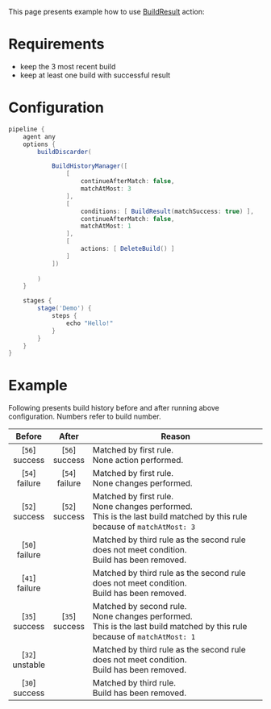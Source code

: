 This page presents example how to use [BuildResult](https://github.com/jenkinsci/build-history-manager-plugin/blob/master/src/main/java/pl/damianszczepanik/jenkins/buildhistorymanager/model/conditions/BuildResultCondition.java) action:

# Requirements
- keep the 3 most recent build
- keep at least one build with successful result

# Configuration
```groovy
pipeline {
    agent any
    options {
        buildDiscarder(

            BuildHistoryManager([
                [
                    continueAfterMatch: false,
                    matchAtMost: 3
                ],
                [
                    conditions: [ BuildResult(matchSuccess: true) ],
                    continueAfterMatch: false,
                    matchAtMost: 1
                ],
                [
                    actions: [ DeleteBuild() ]
                ]
            ])
            
        )
    }

    stages {
        stage('Demo') {
            steps {
                echo "Hello!"
            }
        }
    }
}
```

# Example

Following presents build history before and after running above configuration. Numbers refer to build number.

| Before | After | Reason |
|-|-|-|
| <div align="center">[`56`]<br>success</div> | <div align="center">[`56`]<br>success</div> | Matched by first rule.<br>None action performed. |
| <div align="center">[`54`]<br>failure</div> | <div align="center">[`54`]<br>failure</div> | Matched by first rule.<br>None changes performed. |
| <div align="center">[`52`]<br>success</div> | <div align="center">[`52`]<br>success</div> | Matched by first rule.<br> None changes performed.<br>This is the last build matched by this rule because of `matchAtMost: 3` |
| <div align="center">[`50`]<br>failure</div> |  | Matched by third rule as the second rule does not meet condition.<br>Build has been removed. |
| <div align="center">[`41`]<br>failure</div> |  | Matched by third rule as the second rule does not meet condition.<br>Build has been removed. |
| <div align="center">[`35`]<br>success</div> | <div align="center">[`35`]<br>success</div> | Matched by second rule.<br>None changes performed.<br>This is the last build matched by this rule because of `matchAtMost: 1` |
| <div align="center">[`32`]<br>unstable</div> |  | Matched by third rule as the second rule does not meet condition.<br>Build has been removed. |
| <div align="center">[`30`]<br>success</div> |  | Matched by third rule.<br>Build has been removed. |
